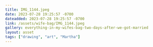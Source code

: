 ```yaml
---
title: IMG_1144.jpeg
date: 2023-07-28 19:25:57 -0700
dateadded: 2023-07-28 19:25:57 -0700
link: /assets/wife-bag/IMG_1144.jpeg
gallery: everything-in-my-wifes-bag-two-days-after-we-got-married
layout: asset
tags: ["drawing", "art", "Martha"]
--- 
```

